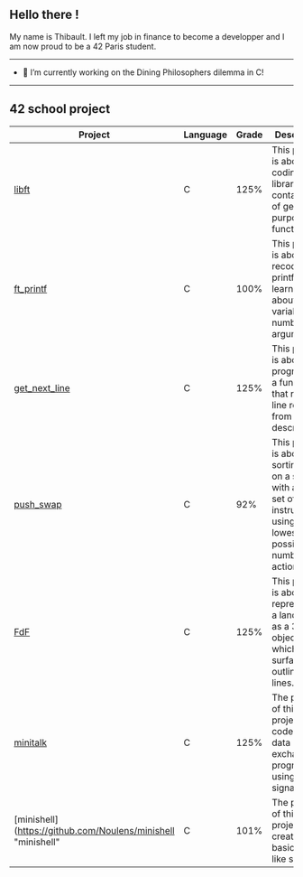 ## Hello there !

My name is Thibault. I left my job in finance to become a developper and I am now proud to be a 42 Paris student. 

---
- 🔭 I’m currently working on the Dining Philosophers dilemma in C!
---
## 42 school project

| Project  |Language| Grade          | Description|
| -------- |--------| -------------- |------------|
| [libft](https://github.com/Noulens/libft "libft")    |C| 125%           | This project is about coding a C library. It contains a lot of general purpose functions.
| [ft_printf](https://github.com/Noulens/ft_printf "ft_printf") |C| 100%           | This project is about recoding printf and learning about variable number of arguments.
| [get_next_line](https://github.com/Noulens/get_next_line "GNL") |C| 125% | This project is about programming a function that returns a line read from a file descriptor.
| [push_swap](https://github.com/Noulens/push_swap "push_swap") |C| 92% | This project is about sorting data on a stack, with a limited set of instructions, using the lowest possible number of actions.
| [FdF](https://github.com/Noulens/FdF "FdF") |C| 125% | This project is about representing a landscape as a 3D object in which all surfaces are outlined in lines.
| [minitalk](https://github.com/Noulens/minitalk "minitalk") |C| 125% |The purpose of this project is to code a small data exchange program using UNIX signals.
|[minishell](https://github.com/Noulens/minishell "minishell" |C|101%|The purpose of this project is to create a basic bash like shell.


<!--
**Noulens/Noulens** is a ✨ _special_ ✨ repository because its `README.md` (this file) appears on your GitHub profile.

Here are some ideas to get you started:

- 🔭 I’m currently working on ...
- 🌱 I’m currently learning ...
- 👯 I’m looking to collaborate on ...
- 🤔 I’m looking for help with ...
- 💬 Ask me about ...
- 📫 How to reach me: ...
- ⚡ Fun fact: ...
-->
